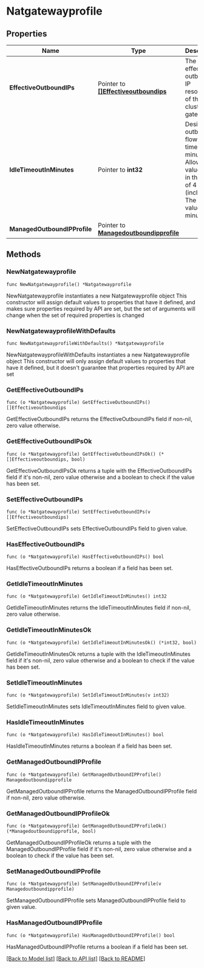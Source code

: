 # Natgatewayprofile

## Properties

Name | Type | Description | Notes
------------ | ------------- | ------------- | -------------
**EffectiveOutboundIPs** | Pointer to [**[]Effectiveoutboundips**](Effectiveoutboundips.md) | The effective outbound IP resources of the cluster NAT gateway. | [optional] 
**IdleTimeoutInMinutes** | Pointer to **int32** | Desired outbound flow idle timeout in minutes. Allowed values are in the range of 4 to 120 (inclusive). The default value is 4 minutes. | [optional] 
**ManagedOutboundIPProfile** | Pointer to [**Managedoutboundipprofile**](Managedoutboundipprofile.md) |  | [optional] 

## Methods

### NewNatgatewayprofile

`func NewNatgatewayprofile() *Natgatewayprofile`

NewNatgatewayprofile instantiates a new Natgatewayprofile object
This constructor will assign default values to properties that have it defined,
and makes sure properties required by API are set, but the set of arguments
will change when the set of required properties is changed

### NewNatgatewayprofileWithDefaults

`func NewNatgatewayprofileWithDefaults() *Natgatewayprofile`

NewNatgatewayprofileWithDefaults instantiates a new Natgatewayprofile object
This constructor will only assign default values to properties that have it defined,
but it doesn't guarantee that properties required by API are set

### GetEffectiveOutboundIPs

`func (o *Natgatewayprofile) GetEffectiveOutboundIPs() []Effectiveoutboundips`

GetEffectiveOutboundIPs returns the EffectiveOutboundIPs field if non-nil, zero value otherwise.

### GetEffectiveOutboundIPsOk

`func (o *Natgatewayprofile) GetEffectiveOutboundIPsOk() (*[]Effectiveoutboundips, bool)`

GetEffectiveOutboundIPsOk returns a tuple with the EffectiveOutboundIPs field if it's non-nil, zero value otherwise
and a boolean to check if the value has been set.

### SetEffectiveOutboundIPs

`func (o *Natgatewayprofile) SetEffectiveOutboundIPs(v []Effectiveoutboundips)`

SetEffectiveOutboundIPs sets EffectiveOutboundIPs field to given value.

### HasEffectiveOutboundIPs

`func (o *Natgatewayprofile) HasEffectiveOutboundIPs() bool`

HasEffectiveOutboundIPs returns a boolean if a field has been set.

### GetIdleTimeoutInMinutes

`func (o *Natgatewayprofile) GetIdleTimeoutInMinutes() int32`

GetIdleTimeoutInMinutes returns the IdleTimeoutInMinutes field if non-nil, zero value otherwise.

### GetIdleTimeoutInMinutesOk

`func (o *Natgatewayprofile) GetIdleTimeoutInMinutesOk() (*int32, bool)`

GetIdleTimeoutInMinutesOk returns a tuple with the IdleTimeoutInMinutes field if it's non-nil, zero value otherwise
and a boolean to check if the value has been set.

### SetIdleTimeoutInMinutes

`func (o *Natgatewayprofile) SetIdleTimeoutInMinutes(v int32)`

SetIdleTimeoutInMinutes sets IdleTimeoutInMinutes field to given value.

### HasIdleTimeoutInMinutes

`func (o *Natgatewayprofile) HasIdleTimeoutInMinutes() bool`

HasIdleTimeoutInMinutes returns a boolean if a field has been set.

### GetManagedOutboundIPProfile

`func (o *Natgatewayprofile) GetManagedOutboundIPProfile() Managedoutboundipprofile`

GetManagedOutboundIPProfile returns the ManagedOutboundIPProfile field if non-nil, zero value otherwise.

### GetManagedOutboundIPProfileOk

`func (o *Natgatewayprofile) GetManagedOutboundIPProfileOk() (*Managedoutboundipprofile, bool)`

GetManagedOutboundIPProfileOk returns a tuple with the ManagedOutboundIPProfile field if it's non-nil, zero value otherwise
and a boolean to check if the value has been set.

### SetManagedOutboundIPProfile

`func (o *Natgatewayprofile) SetManagedOutboundIPProfile(v Managedoutboundipprofile)`

SetManagedOutboundIPProfile sets ManagedOutboundIPProfile field to given value.

### HasManagedOutboundIPProfile

`func (o *Natgatewayprofile) HasManagedOutboundIPProfile() bool`

HasManagedOutboundIPProfile returns a boolean if a field has been set.


[[Back to Model list]](../README.md#documentation-for-models) [[Back to API list]](../README.md#documentation-for-api-endpoints) [[Back to README]](../README.md)


